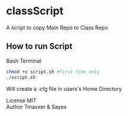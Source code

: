 # classScript

A script to copy Main Repo to Class Repo

## How to run Script

Bash Terminal

```bash
chmod +x script.sh #first time only
./script.sh
```

Will create a .cfg file in users's Home Directory

License MIT  
Author Tmaxxer & Sayex
